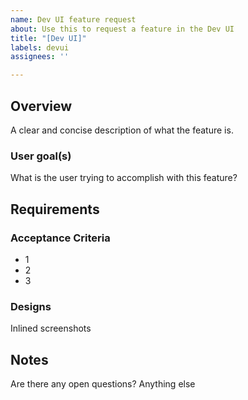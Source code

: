 ```yaml
---
name: Dev UI feature request
about: Use this to request a feature in the Dev UI
title: "[Dev UI]"
labels: devui
assignees: ''

---
```


## Overview
A clear and concise description of what the feature is.

### User goal(s)
What is the user trying to accomplish with this feature?

## Requirements
### Acceptance Criteria
- 1
- 2
- 3

### Designs

Inlined screenshots

## Notes

Are there any open questions? Anything else

